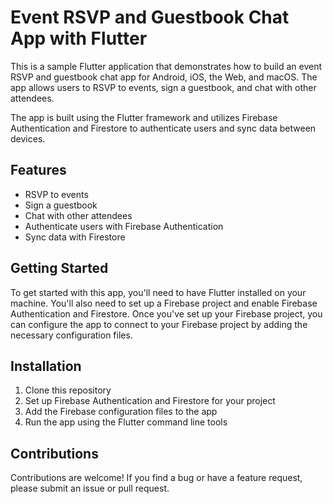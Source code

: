 # Event RSVP and Guestbook Chat App with Flutter

This is a sample Flutter application that demonstrates how to build an event RSVP and guestbook chat app for Android, iOS, the Web, and macOS. The app allows users to RSVP to events, sign a guestbook, and chat with other attendees.

The app is built using the Flutter framework and utilizes Firebase Authentication and Firestore to authenticate users and sync data between devices. 

## Features
- RSVP to events
- Sign a guestbook
- Chat with other attendees
- Authenticate users with Firebase Authentication
- Sync data with Firestore

## Getting Started
To get started with this app, you'll need to have Flutter installed on your machine. You'll also need to set up a Firebase project and enable Firebase Authentication and Firestore. Once you've set up your Firebase project, you can configure the app to connect to your Firebase project by adding the necessary configuration files.

## Installation
1. Clone this repository
2. Set up Firebase Authentication and Firestore for your project
3. Add the Firebase configuration files to the app
4. Run the app using the Flutter command line tools

## Contributions
Contributions are welcome! If you find a bug or have a feature request, please submit an issue or pull request.
